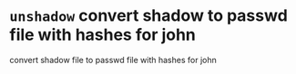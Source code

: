 # `unshadow` convert shadow to passwd file with hashes for john
convert shadow file to passwd file with hashes for john

